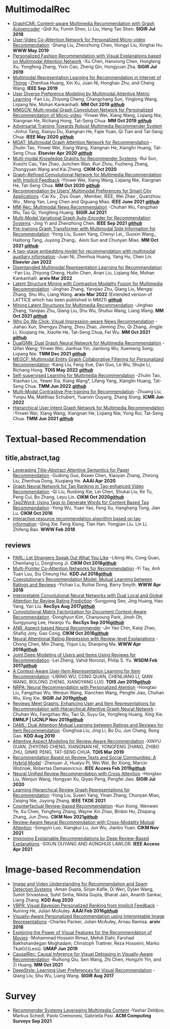 # MultimodalRec

- [GraphCAR: Content-aware Multimedia Recommendation with Graph Autoencoder](https://dl.acm.org.remotexs.ntu.edu.sg/doi/pdf/10.1145/3209978.3210117) -Qidi Xu, Fumin Shen, Li Liu, Heng Tao Shen. **SIGIR Jul 2018**
- [User-Video Co-Attention Network for Personalized Micro-video Recommendation](https://dl.acm.org.remotexs.ntu.edu.sg/doi/pdf/10.1145/3308558.3313513) -Shang Liu, Zhenzhong Chen, Hongyi Liu, Xinghai Hu. **WWW May 2019**
- [Personalized Fashion Recommendation with Visual Explanations based on Multimodal Attention Network](https://dl.acm.org.remotexs.ntu.edu.sg/doi/pdf/10.1145/3331184.3331254) -Xu Chen, Hanxiong Chen, Hongteng Xu, Yongfeng Zhang, Yixin Cao, Zheng Qin, Hongyuan Zha. **SIGIR Jul 2019**
- [Multimodal Representation Learning for Recommendation in Internet of Things](https://ieeexplore.ieee.org.remotexs.ntu.edu.sg/stamp/stamp.jsp?tp=&arnumber=8832204) -Zhenhua Huang, Xin Xu, Juan Ni, Honghao Zhu, and Cheng Wang. **IEEE Sep 2019**
- [User Diverse Preference Modeling by Multimodal Attentive Metric Learning](https://dl.acm.org.remotexs.ntu.edu.sg/doi/pdf/10.1145/3343031.3350953) -Fan Liu, Zhiyong Cheng, Changchang Sun, Yinglong Wang, Liqiang Nie, Mohan Kankanhalli. **MM Oct 2019**
[***github***](https://github.com/liufancs/MAML)
- [MMGCN: Multi-modal Graph Convolution Network for Personalized Recommendation of Micro-video](https://dl.acm.org.remotexs.ntu.edu.sg/doi/pdf/10.1145/3343031.3351034) -Yinwei Wei, Xiang Wang, Liqiang Nie, Xiangnan He, Richang Hong, Tat-Seng Chua. **MM Oct 2019**
[***github***](https://github.com/weiyinwei/MMGCN)
- [Adversarial Training Towards Robust Multimedia Recommender System](https://ieeexplore.ieee.org.remotexs.ntu.edu.sg/stamp/stamp.jsp?tp=&arnumber=8618394) -Jinhui Tang, Xiaoyu Du, Xiangnan He, Fajie Yuan, Qi Tian and Tat-Seng Chua. **IEEE May 2020**
[***github***](https://github.com/duxy-me/AMR)
- [MGAT: Multimodal Graph Attention Network for Recommendation](https://www.sciencedirect.com.remotexs.ntu.edu.sg/science/article/pii/S0306457320300182?via%3Dihub) -Zhulin Tao, Yinwei Wei, Xiang Wang, Xiangnan He, Xianglin Huang, Tat-Seng Chua. **Elsevier Apr 2020**
[***github***](https://github.com/zltao/MGAT)
- [Multi-modal Knowledge Graphs for Recommender Systems](https://dl.acm.org.remotexs.ntu.edu.sg/doi/pdf/10.1145/3340531.3411947) -Rui Sun, Xuezhi Cao, Yan Zhao, Junchen Wan, Kun Zhou, Fuzheng Zhang, Zhongyuan Wang and Kai Zheng. **CIKM Oct 2020**
- [Graph-Refined Convolutional Network for Multimedia Recommendation with Implicit Feedback](https://dl.acm.org.remotexs.ntu.edu.sg/doi/pdf/10.1145/3394171.3413556) -Yinwei Wei, Xiang Wang, Liqiang Nie, Xiangnan He, Tat-Seng Chua. **MM Oct 2020**
[***github***](https://github.com/weiyinwei/GRCN)
- [Recommendation by Users’ Multimodal Preferences for Smart City Applications](https://ieeexplore.ieee.org.remotexs.ntu.edu.sg/stamp/stamp.jsp?tp=&arnumber=9152003) -Cai Xu , Ziyu Guan , Member, IEEE, Wei Zhao , Quanzhou Wu , Meng Yan, Long Chen and Qiguang Miao. **IEEE June 2021**
[***github***](https://github.com/winterant/UMPR)
- [MM-Rec: Multimodal News Recommendation](https://arxiv.org/pdf/2104.07407.pdf) -Chuhan Wu, Fangzhao Wu, Tao Qi, Yongfeng Huang. **SIGIR Jul 2021**
- [Multi-Modal Variational Graph Auto-Encoder for Recommendation Systems](https://ieeexplore.ieee.org.remotexs.ntu.edu.sg/stamp/stamp.jsp?tp=&arnumber=9535249) -Jing Yi and Zhenzhong Chen. **IEEE Sep 2021**
[***github***](https://github.com/jing-1/MVGAE)
- [Pre-training Graph Transformer with Multimodal Side Information for Recommendation](https://dl.acm.org.remotexs.ntu.edu.sg/doi/pdf/10.1145/3474085.3475709) -Yong Liu, Susen Yang, Chenyi Lei,, Guoxin Wang,, Haihong Tang, Juyong Zhang，Aixin Sun and Chunyan Miao. **MM Oct 2021**
[***github***](https://github.com/RuihongQiu/cornac/tree/master/cornac/models/causalrec)
- [A two-stage embedding model for recommendation with multimodal auxiliary information](https://www.sciencedirect.com.remotexs.ntu.edu.sg/science/article/pii/S0020025521009270?via%3Dihub) -Juan Ni, Zhenhua Huang, Yang Hu, Chen Lin. **Elsevier Jan 2022**
- [Disentangled Multimodal Representation Learning for Recommendation](https://arxiv.org/pdf/2203.05406.pdf) -Fan Liu, Zhiyong Cheng, Huilin Chen, Anan Liu, Liqiang Nie, Mohan Kankanhalli. **arxiv Mar 2022**
- [Latent Structure Mining with Contrastive Modality Fusion for Multimedia Recommendation](https://arxiv.org/pdf/2111.00678.pdf) -Jinghao Zhang, Yanqiao Zhu, Qiang Liu, Mengqi Zhang, Shu Wu, Liang Wang. **arxiv Mar 2022** (Extended version of LATTICE which has been published in MM21)
[***github***](https://github.com/cripac-dig/micro)
- [Mining Latent Structures for Multimedia Recommendation](https://dl.acm.org/doi/pdf/10.1145/3474085.3475259) -Jinghao Zhang, Yanqiao Zhu, Qiang Liu, Shu Wu, Shuhui Wang, Liang Wang. **MM Oct 2021** [***github***](https://github.com/CRIPAC-DIG/LATTICE)
- [Why Do We Click: Visual Impression-aware News Recommendation](https://dl.acm.org.remotexs.ntu.edu.sg/doi/pdf/10.1145/3474085.3475514) -Jiahao Xun, Shengyu Zhang, Zhou Zhao, Jieming Zhu, Qi Zhang, Jingjie Li, Xiuqiang He, Xiaofei He, Tat-Seng Chua, Fei Wu. **MM Oct 2021** [***github***](https://github.com/JiahaoXun/IMRec)
- [DualGNN: Dual Graph Neural Network for Multimedia Recommendation](https://ieeexplore.ieee.org.remotexs.ntu.edu.sg/abstract/document/9662655) -Qifan Wang; Yinwei Wei; Jianhua Yin; Jianlong Wu; Xuemeng Song; Liqiang Nie. **TMM Dec 2021** [***github***](https://github.com/wqf321/dualgnn)
- [MEGCF: Multimodal Entity Graph Collaborative Filtering for Personalized Recommendation](https://dl.acm.org/doi/pdf/10.1145/3544106) -Kang Liu, Feng Xue, Dan Guo, Le Wu, Shujie Li, Richang Hong. **TOIS May 2022** [***github***](https://github.com/kangliu1225/MEGCF)
- [Self-supervised Learning for Multimedia Recommendation](https://ieeexplore.ieee.org/document/9811387) -Zhulin Tao, Xiaohao Liu, Yewei Xia, Xiang Wang*, Lifang Yang, Xianglin Huang, Tat-Seng Chua. **TMM Jun 2022** [***github***](https://github.com/zltao/SLMRec/)
- [Multi-Modal Contrastive Pre-training for Recommendation](https://dl.acm.org/doi/pdf/10.1145/3512527.3531378) -Zhuang Liu, Yunpu Ma, Matthias Schubert, Yuanxin Ouyang, Zhang Xiong. **ICMR Jun 2022** 
- [Hierarchical User Intent Graph Network for Multimedia Recommendation](https://ieeexplore.ieee.org/stamp/stamp.jsp?tp=&arnumber=9453189) -Yinwei Wei; Xiang Wang; Xiangnan He; Liqiang Nie; Yong Rui; Tat-Seng Chua. **TMM Jun 2021** [***github***](https://github.com/weiyinwei/HUIGN)

# Textual-based Recommendation

## title,abstract,tag ##
- [Leveraging Title-Abstract Attentive Semantics for Paper Recommendation](https://ojs.aaai.org/index.php/AAAI/article/view/5335) -Guibing Guo, Bowei Chen, Xiaoyan Zhang, Zhirong Liu, Zhenhua Dong, Xiuqiang He. **AAAI Apr 2020**
- [Graph Neural Network for Tag Ranking in Tag-enhanced Video Recommendation](https://dl.acm.org.remotexs.ntu.edu.sg/doi/pdf/10.1145/3340531.3416021) -Qi Liu, Ruobing Xie, Lei Chen, Shukai Liu, Ke Tu, Peng Cui, Bo Zhang, Leyu Lin. **CIKM Oct 2020**[***github***](https://github.com/lqfarmer/GraphTR)
- [Tag2Word: Using Tags to Generate Words for Content Based Tag Recommendation](https://dl.acm.org.remotexs.ntu.edu.sg/doi/pdf/10.1145/2983323.2983682) -Yong Wu, Yuan Yao, Feng Xu, Hanghang Tong, Jian Lu. **CIKM Oct 2016**
- [Interactive resource recommendation algorithm based on tag information](https://link.springer.com.remotexs.ntu.edu.sg/content/pdf/10.1007/s11280-018-0532-y.pdf) -Qing Xie. Feng Xiong. Tian Han. Yongjian Liu. Lin Li. Zhifeng Bao. **WWW Feb 2018**

## reviews ##
- [PARL: Let Strangers Speak Out What You Like](https://dl.acm.org.remotexs.ntu.edu.sg/doi/pdf/10.1145/3269206.3271695) -Libing Wu, Cong Quan, Chenliang Li, Donghong Ji. **CIKM Oct 2018**[***github***](https://github.com/WHUIR/PARL)
- [Multi-Pointer Co-Attention Networks for Recommendation](https://dl.acm.org.remotexs.ntu.edu.sg/doi/pdf/10.1145/3219819.3220086) -Yi Tay, Anh Tuan Luu, Siu Cheung Hui. **KDD Jul 2018**[***github***](https://github.com/vanzytay/KDD2018_MPCN)
- [Coevolutionary Recommendation Model: Mutual Learning between Ratings and Reviews](https://dl.acm.org/doi/pdf/10.1145/3178876.3186158) -Yichao Lu, Ruihai Dong, Barry Smyth. **WWW Apr 2018**
- [Interpretable Convolutional Neural Networks with Dual Local and Global Attention for Review Rating Prediction](https://dl.acm.org/doi/pdf/10.1145/3109859.3109890) -Sungyong Seo, Jing Huang, Hao Yang, Yan Liu. **RecSys Aug 2017**[***github***](https://github.com/seongjunyun/CNN-with-Dual-Local-and-Global-Attention)
- [Convolutional Matrix Factorization for Document Context-Aware Recommendation](https://dl.acm.org.remotexs.ntu.edu.sg/doi/pdf/10.1145/2959100.2959165) -Donghyun Kim, Chanyoung Park, Jinoh Oh, Sungyoung Lee, Hwanjo Yu. **RecSys Sep 2016**[***github***](https://github.com/cartopy/ConvMF)
- [ANR: Aspect-based Neural Recommender](https://dl.acm.org.remotexs.ntu.edu.sg/doi/pdf/10.1145/3269206.3271810) -Jin Yao Chin, Kaiqi Zhao, Shafiq Joty, Gao Cong. **CIKM Oct 2018**[***github***](https://github.com/almightyGOSU/ANR)
- [Neural Attentional Rating Regression with Review-level Explanations](https://dl.acm.org/doi/pdf/10.1145/3178876.3186070) -Chong Chen, Min Zhang, Yiqun Liu, Shaoping Ma. **WWW Apr 2018**[***github***](https://github.com/chenchongthu/NARRE)
- [Joint Deep Modeling of Users and Items Using Reviews for Recommendation](https://dl.acm.org/doi/pdf/10.1145/3018661.3018665) -Lei Zheng, Vahid Noroozi, Philip S. Yu. **WSDM Feb 2017**[***github***](https://github.com/winterant/DeepCoNN)
- [A Context-Aware User-Item Representation Learning for Item Recommendation](https://dl.acm.org.remotexs.ntu.edu.sg/doi/pdf/10.1145/3298988) -LIBING WU, CONG QUAN, CHENLIANG LI, QIAN WANG, BOLONG ZHENG, XIANGYANG LUO. **TOIS Jan 2019**[***github***](https://github.com/WHUIR/CARL)
- [NRPA: Neural Recommendation with Personalized Atention](https://dl.acm.org.remotexs.ntu.edu.sg/doi/pdf/10.1145/3331184.3331371) -Hongtao Liu, Fangzhao Wu, Wenjun Wang, Xianchen Wang, Pengfei Jiao, Chuhan Wu, Xing Xie. **SIGIR Jul 2019**[***github***](https://github.com/microsoft/recommenders)
- [Reviews Meet Graphs: Enhancing User and Item Representations for Recommendation with Hierarchical Attentive Graph Neural Network](https://aclanthology.org/D19-1494.pdf) -Chuhan Wu, Fangzhao Wu, Tao Qi, Suyu Ge, Yongfeng Huang, Xing Xie. **EMNLP | IJCNLP Nov 2019**[***github***](https://github.com/wuch15/Reviews-Meet-Graphs)
- [DAML: Dual Attention Mutual Learning between Ratings and Reviews for Item Recommendation](https://dl.acm.org.remotexs.ntu.edu.sg/doi/pdf/10.1145/3292500.3330906) -Donghua Liu, Jing Li, Bo Du, Jun Chang, Rong Gao. **KDD Aug 2019**
- [Attentive Aspect Modeling for Review-Aware Recommendation](https://dl.acm.org.remotexs.ntu.edu.sg/doi/pdf/10.1145/3309546) -XINYU GUAN, ZHIYONG CHENG, XIANGNAN HE, YONGFENG ZHANG, ZHIBO ZHU, QINKE PENG, TAT-SENG CHUA. **TOIS Mar 2019**
- [Recommendation Based on Review Texts and Social Communities: A Hybrid Model](https://ieeexplore.ieee.org.remotexs.ntu.edu.sg/stamp/stamp.jsp?tp=&arnumber=8635542) -Zhenyan Ji, Huaiyu Pi, Wei Wei, Bo Xiong, Marcin Woźniak, Robertas Damasevicius. **IEEE Access Feb 2019**[***github***](https://github.com/pp1230/HybridRecommendation)
- [Neural Unified Review Recommendation with Cross Attention](https://dl.acm.org.remotexs.ntu.edu.sg/doi/pdf/10.1145/3397271.3401249) -Hongtao Liu, Wenjun Wang, Hongyan Xu, Qiyao Peng, Pengfei Jiao. **SIGIR Jul 2020**
- [Learning Hierarchical Review Graph Representations for Recommendation](https://arxiv.org/pdf/2004.11588.pdf) -Yong Liu, Susen Yang, Yinan Zhang, Chunyan Miao, Zaiqing Nie, Juyong Zhang. **IEEE TKDE 2021**
- [Counterfactual Review-based Recommendation](https://dl.acm.org.remotexs.ntu.edu.sg/doi/pdf/10.1145/3459637.3482244) -Kun Xiong, Wenwen Ye, Xu Chen, Yongfeng Zhang, Wayne Xin Zhao, Binbin Hu, Zhiqiang Zhang, Jun Zhou. **CIKM Nov 2021**[***github***](https://github.com/CFCF-anonymous/Counterfactual-Review-based-Recommendation)
- [Review-Aware Neural Recommendation with Cross-Modality Mutual Attention](https://dl.acm.org.remotexs.ntu.edu.sg/doi/pdf/10.1145/3459637.3482172) -Songyin Luo, Xiangkui Lu, Jun Wu, Jianbo Yuan. **CIKM Nov 2021**
- [Improving Explainable Recommendations by Deep Review-Based Explanations](https://ieeexplore.ieee.org.remotexs.ntu.edu.sg/stamp/stamp.jsp?tp=&arnumber=9417205&tag=1) -SIXUN OUYANG AND AONGHUS LAWLOR. **IEEE Access Apr 2021**

# Image-based Recommendation

- [Image and Video Understanding for Recommendation and Spam Detection Systems](https://dl.acm.org.remotexs.ntu.edu.sg/doi/pdf/10.1145/3394486.3406485) -Aman Gupta, Sirjan Kafle, Di Wen, Dylan Wang, Sumit Srivastava, Suhit Sinha, Nikita Gupta, Bharat Jain, Ananth Sankar, Liang Zhang. **KDD Aug 2020**
- [VBPR: Visual Bayesian Personalized Ranking from Implicit Feedback](https://ojs.aaai.org/index.php/AAAI/article/view/9973) -Ruining He, Julian McAuley. **AAAI Feb 2016**[***github***](https://github.com/arogers1/VBPR)
- [Visually-Aware Personalized Recommendation using Interpretable Image Representations](https://arxiv.org/pdf/1806.09820.pdf) -Charles Packer, Julian McAuley, Arnau Ramisa. **arxiv 2018**
- [Exploring the Power of Visual Features for the Recommendation of Movies](https://dl.acm.org/doi/abs/10.1145/3320435.3320470) -Mohammad Hossein Rimaz, Mehdi Elahi, Farshad Bakhshandegan Moghadam, Christoph Trattner, Reza Hosseini, Marko Tkalčič(Less). **UMAP Jun 2019**
- [CausalRec: Causal Inference for Visual Debiasing in Visually-Aware Recommendation](https://arxiv.org/pdf/2107.02390.pdf) -Ruihong Qiu, Sen Wang, Zhi Chen, Hongzhi Yin, and Zi Huang. **MM Oct 2021**
- [DeepStyle: Learning User Preferences for Visual Recommendation](https://dl.acm.org.remotexs.ntu.edu.sg/doi/pdf/10.1145/3077136.3080658) -Qiang Liu, Shu Wu, Liang Wang. **SIGIR Aug 2017**

# Survey

- [Recommender Systems Leveraging Multimedia Content](https://dl.acm.org.remotexs.ntu.edu.sg/doi/pdf/10.1145/3407190) -Yashar Deldjoo, Markus Schedl, Paolo Cremonesi, Gabriella Pasi. **ACM Computing Surveys Sep 2021**
